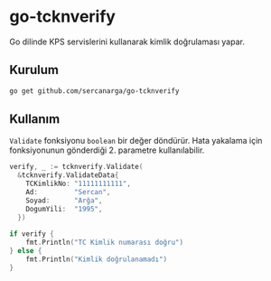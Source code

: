 # go-tcknverify
Go dilinde KPS servislerini kullanarak kimlik doğrulaması yapar.

## Kurulum

```bash
go get github.com/sercanarga/go-tcknverify
```

## Kullanım

`Validate` fonksiyonu `boolean` bir değer döndürür. Hata yakalama için fonksiyonunun gönderdiği 2. parametre kullanılabilir.

```go
verify, _ := tcknverify.Validate(
  &tcknverify.ValidateData{
    TCKimlikNo: "11111111111",
    Ad:         "Sercan",
    Soyad:      "Arğa",
    DogumYili:  "1995",
  })
  
if verify {
	fmt.Println("TC Kimlik numarası doğru")
} else {
	fmt.Println("Kimlik doğrulanamadı")
}
```
